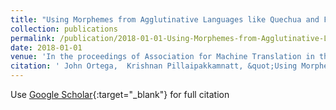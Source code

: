 ```yaml
---
title: "Using Morphemes from Agglutinative Languages like Quechua and Finnish to Aid in Low-Resource Translation"
collection: publications
permalink: /publication/2018-01-01-Using-Morphemes-from-Agglutinative-Languages-like-Quechua-and-Finnish-to-Aid-in-Low-Resource-Translation
date: 2018-01-01
venue: 'In the proceedings of Association for Machine Translation in the Americas 2018'
citation: ' John Ortega,  Krishnan Pillaipakkamnatt, &quot;Using Morphemes from Agglutinative Languages like Quechua and Finnish to Aid in Low-Resource Translation.&quot; In the proceedings of Association for Machine Translation in the Americas 2018, 2018.'
---
```

Use [Google Scholar](https://scholar.google.com/scholar?q=Using+Morphemes+from+Agglutinative+Languages+like+Quechua+and+Finnish+to+Aid+in+Low+Resource+Translation){:target="_blank"} for full citation